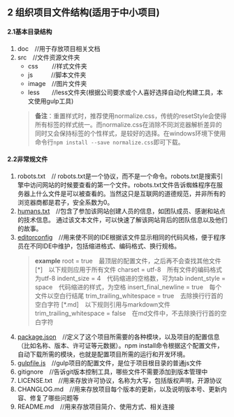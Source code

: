 ## 2 组织项目文件结构(适用于中小项目)
#### 2.1基本目录结构
1. doc　//用于存放项目相关文档
2. src　//文件资源文件夹
   - css　　  //样式文件夹
   - js　　　//脚本文件夹
   - image　//图片文件夹
   - less　　//less文件夹(根据公司要求或个人喜好选择自动化构建工具，本文使用gulp工具)
   > **备注**：重置样式时，推荐使用normalize.css，传统的resetStyle会使得所有标签的样式统一。而normalize.css在消除不同浏览器解析差异的同时又会保持标签的个性样式，是较好的选择。在windows环境下使用命令行`npm install --save normalize.css`即可下载。

#### 2.2非常规文件
1. robots.txt　// robots.txt是一个协议，而不是一个命令。robots.txt是搜索引擎中访问网站的时候要查看的第一个文件。robots.txt文件告诉蜘蛛程序在服务器上什么文件是可以被查看的。当然这只是互联网的道德规范，并非所有的浏览器商都是君子，安全系数为0。
2. [humans.txt](http://www.humanstxt.org.cn/)　//包含了参加该网站创建人员的信息，如团队成员、感谢和站点的技术信息。 通过该文本文件，可以快速了解该网站背后的团队信息以及他们的故事。
3. [editorconfig](http://editorconfig.org/)　//用来使不同的IDE根据该文件显示相同的代码风格，便于程序员在不同IDE中维护，包括缩进格式、编码格式、换行规格。
   > **example**
root = true　最顶层的配置文件，之后再不会查找其他文件
[\*]　以下规则应用于所有文件
charset = utf-8　所有文件的编码格式为utf-8
indent_size = 4　代码缩进的空格数，可为tab
indent_style = space　代码缩进的样式，为空格
insert_final_newline = true　每个文件以空白行结尾
trim_trailing_whitespace = true　去除换行行首的空白字符
[\*.md]　以下规则引用与markdown文件
trim_trailing_whitespace =  false　在md文件中，不去除换行行首的空白字符
4. [package.json](http://www.ydcss.com/archives/18)　//定义了这个项目所需要的各种模块，以及项目的配置信息（比如名称、版本、许可证等元数据）。npm install命令根据这个配置文件，自动下载所需的模块，也就是配置项目所需的运行和开发环境。
5. [gulpfile.js](http://www.ydcss.com/archives/18)　//gulp项目的配置文件，是位于项目根目录的普通js文件
6. gitignore　//告诉git版本控制工具，哪些文件不需要添加到版本管理中
7. LICENSE.txt　//用来存放许可协议，名称为大写，包括版权声明，开源协议
8. CHANGLOG.md　//用来存放项目每个版本的更新，以及说明版本号、更新内容、修复了哪些问题等
9. README.md　//用来存放项目简介、使用方式、相关连接
